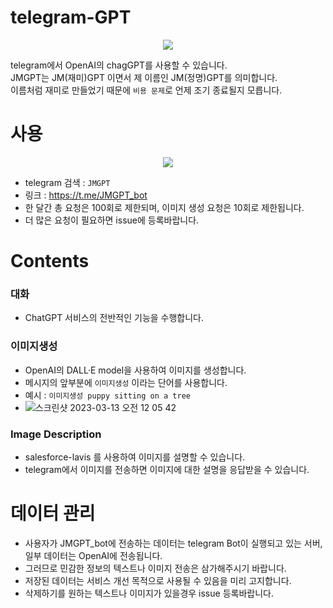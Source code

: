 
# telegram-GPT
<p align="center">
  <img src="https://user-images.githubusercontent.com/44393016/224552738-0e8e0d48-13ce-4760-bba8-8534be735a10.jpg" />
</p>

telegram에서 OpenAI의 chagGPT를 사용할 수 있습니다.  
JMGPT는 JM(재미)GPT 이면서 제 이름인 JM(정명)GPT를 의미합니다.  
이름처럼 재미로 만들었기 때문에 ```비용 문제```로 언제 조기 종료될지 모릅니다.

# 사용
<p align="center">
  <img src="https://user-images.githubusercontent.com/44393016/224554095-eac4aa1e-9b90-4050-8bb0-09e6977f9a16.png" />
</p>   

- telegram 검색 : ```JMGPT```
- 링크 : https://t.me/JMGPT_bot
- 한 달간 총 요청은 100회로 제한되며, 이미지 생성 요청은 10회로 제한됩니다.
- 더 많은 요청이 필요하면 issue에 등록바랍니다.

# Contents
### 대화
- ChatGPT 서비스의 전반적인 기능을 수행합니다.
### 이미지생성
- OpenAI의 DALL·E model을 사용하여 이미지를 생성합니다.
- 메시지의 앞부분에 ```이미지생성``` 이라는 단어를 사용합니다.
- 예시 :  ```이미지생성 puppy sitting on a tree```
- ![스크린샷 2023-03-13 오전 12 05 42](https://user-images.githubusercontent.com/44393016/224553445-956367ff-f3f7-455f-a6fc-04ef7b257efa.png)

### Image Description
- salesforce-lavis 를 사용하여 이미지를 설명할 수 있습니다.
- telegram에서 이미지를 전송하면 이미지에 대한 설명을 응답받을 수 있습니다.

# 데이터 관리
- 사용자가 JMGPT_bot에 전송하는 데이터는 telegram Bot이 실행되고 있는 서버, 일부 데이터는 OpenAI에 전송됩니다.
- 그러므로 민감한 정보의 텍스트나 이미지 전송은 삼가해주시기 바랍니다.
- 저장된 데이터는 서비스 개선 목적으로 사용될 수 있음을 미리 고지합니다.
- 삭제하기를 원하는 텍스트나 이미지가 있을경우 issue 등록바랍니다.
